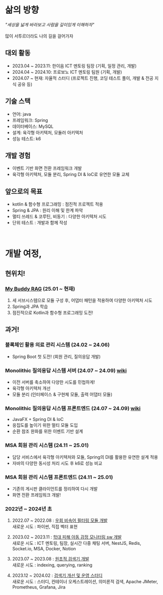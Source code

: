 # 삶의 방향
_"세상을 넓게 바라보고 사람을 깊이있게 이해하자"_
<br> <br> 많이 서투르더라도 나의 길을 걸어가자
<!--
|          | 목표                                                                                   |
| -------- | ------------------------------------------------------------------------------------- |
| 학습      | 해보면서 배우자!                                                                         |
| 협업      | 적극적인 코드 리뷰, JavaDoc으로 문서화, 깃허브(위키, 이슈, 프로젝트)로 진행 과정 공유                |
| PM       | 프로젝트의 진행 상황과 방향에 대한 팀원들 이해 동기화, 서로에 대한 이해도 향상, 프로젝트 간 일정 관리     |
| 설계 전환  | 전통적 모놀리식 설계, 모듈러 모놀리식 설계, MSA 전환                                            |
| 트랜잭션   | 락, MVCC, 격리수준에 대한 다양한 시도와 성능 측정                                              |
| DB 전환   | 육각형 아키텍처와 saga 패턴으로 손쉽게 MySQL(JPA <-> MyBatis) <-> MongoDB 전환                 |
| 코드 검증  | 단위 테스트와 통합 테스트들을 활용하여 품질 보장                                                |
| CI/CD    | 마이크로서비스에 적용                                                                      |
| 성능 체크  | 부하테스트에 대한 결과 보고서 작성                                                           |
| 모니터링   | 리소스와 로그에 대해 수집, 전송, 가공, 표현                                                   |
--> 

## 대외 활동
- 2023.04 ~ 2023.11: 한이음 ICT 멘토링 팀장 (기획, 일정 관리, 개발)
- 2024.04 ~ 2024.10: 프로보노 ICT 멘토링 팀원 (기획, 개발)
- 2024.07 ~ 현재: 자율적 스터디 (프로젝트 진행, 코딩 테스트 풀이, 개발 & 전공 지식 공유 등)

## 기술 스택 
- 언어: java
- 프레임워크: Spring
- 데이터베이스: MySQL
- 설계: 육각형 아키텍처, 모듈러 아키텍처
- 성능 테스트: k6

## 개발 경험 
- 이벤트 기반 화면 전환 프레임워크 개발
- 육각형 아키텍처, 모듈 분리, Spring DI & IoC로 유연한 모듈 교체

## 앞으로의 목표
- kotlin & 함수형 프로그래밍 : 점진적 프로젝트 적용
- Spring & JPA : 원리 이해 및 한계 파악
- 멀티 쓰레드 & 코루틴, 비동기 : 다양한 아키텍처 시도
- 단위 테스트 : 개발과 함께 작성
<br>

# 개발 여정, 
## 현위치!
### [My Buddy RAG](https://github.com/Micro-Answer/my-buddy-rag) (25.01 ~ 현재)
1. 세 서브시스템으로 모듈 구성 후, 어댑터 패턴을 적용하여 다양한 아키텍처 시도
2. Spring과 JPA 학습
3. 점진적으로 Kotlin과 함수형 프로그래밍 도전!
<!--
    - 질의응답, 검색. 맞춤형 해설으로 서브시스템 구성하여 모듈 재사용
    - 시작은 전부 동기. 이후 일부 비동기 전환, 이벤트 기반 아키텍처 적용 등 다양한 시도
    - 큐와 멀티 쓰레드를 활용하여 처리량 향상
    - 맞춤형 캐시를 설계하여 반응 시간 향상
    - 멀티 인스턴스 전환 대비하여 캐시는 Redis로, 큐는 RabbitMQ로 대체
-->

## 과거!
### 블록체인 활용 의료 관리 시스템 (24.02 ~ 24.06)
- Spring Boot 첫 도전! (회원 관리, 질의응답 개발)

### Monolithic 질의응답 시스템 서버 (24.07 ~ 24.09) [wiki](https://github.com/Does-It-Matters/my-health-block-ap-server/wiki)
- 이전 서버를 축소하여 다양한 시도를 민첩하게!
- 육각형 아키텍처 개선
- 모듈 분리 (인터페이스 & 구현체 모듈, 출력 어댑터 모듈)
<!-- 
- 최소한의 질의응답 서비스 제공
- 이후 MSA 전환
-->

### Monolithic 질의응답 시스템 프론트엔드 (24.07 ~ 24.09) [wiki](https://github.com/Does-It-Matters/medical-qna-client/wiki)
- JavaFX + Spring DI & IoC
- 응집도를 높이기 위한 멀티 모듈 도입
- 순환 참조 완화를 위한 이벤트 기반 설계
<!-- 
- 게시판을 이용할 수 있는 클라이언트 개발
- Spring RSocket 등 Spring Framework로 개발 생산성 향상
- 로그 및 리소스 실시간 모니터링(계획 수준에서 중단)
- 부하 테스트 수행 및 결과 보고서 작성(계획 수준에서 중단)
- 결합도를 줄인 아키텍처, 디자인 설계
-->

### MSA 회원 관리 시스템 (24.11 ~ 25.01) 
- 담당 서비스에서 육각형 아키텍처와 모듈, Spring의 DI를 활용한 유연한 설계 적용
- 자바의 다양한 동시성 처리 시도 후 k6로 성능 비교
<!-- 
- 기존의 모놀리식 서버에서 MSA로의 전환에 대한 다양한 경험을 위해 기획
-->

### MSA 회원 관리 시스템 프론트엔드 (24.11 ~ 25.01)
- 기존의 게시판 클라이언트를 정리하여 다시 개발
- 화면 전환 프레임워크 개발!
<!-- 
- 좀 더 간결한 관계 목표 
- Spring 대신 직접 의존성 주입, 발행-구독 패턴 활용
-->

### 2022년 ~ 2024년 초
1. 2022.07 ~ 2022.08 : [우회 비속어 필터링 모듈 개발](https://github.com/orgs/bad-word-filter/repositories)
<br> 새로운 시도 : 파이썬, 직접 벡터 표현
<!--
목표: 벡터에 대한 이해
개요: 비속어 집합 내 단어와 유사한 우회 표현 탐지 모듈 개발
핵심 내용: 1) 모양이 유사한 음소, 기호, 숫자 등을 유사한 벡터로 표현 <br> 2) 학습 모델을 활용하지 않고 직접 벡터로 표현<br>3) 코사인 유사도로 비속어 유사도 판단
예시: [1, 0.5, 0.5, 0.5, 0, 0, 0,  ..., 0] -> ㅇ <br> [0.5, 1, 0.5, 0.5, 0, 0, 0,  ..., 0] -> 0
-->

2. 2023.02 ~ 2023.11 : [학대 피해 아동 감정 모니터링 sw 개발](https://github.com/orgs/hope-chat/repositories)
<br> 새로운 시도 : ICT 멘토링, 팀장, 실시간 다중 채팅 서버, NestJS, Redis, Socket.io, MSA, Docker, Notion
<!--
목표: 자연어 처리 학습 모델을 활용해서 사회에 도움이 되는 팀 프로젝트 기획, 개발, 협업
개요: - 아동<br> chat gpt 모델과 채팅 <br><br> - 전문가<br> 감성 분석 모델이 아동의 채팅을 분석한 결과를 모니터링<br> 필요시 아동과 채팅 상담
수행 내용: 1) MSA 고려한 백엔드 설계 <br> 2) NestJS, Flask 활용하여 서버 구현 <br> 3) Redis, Socket.io 활용하여 다중 채팅 서버 구현 <br> 4) Docker로 컨테이너 이미지 빌드
서버<br>(서비스): 메인 서버(API 서버), 감성 분석 서버, 챗봇 채팅 서버, 아동과 전문가 채팅 서버
언어: TypeScript, JavaScript, Python
기타: MySQL, TypeORM, Notion, GitLab
-->

3. 2023.07 ~ 2023.08 : [원초적 검색기 개발](https://github.com/orgs/simple-search-engine/repositories)
<br> 새로운 시도 : indexing, querying, ranking
<!--
목표: 검색엔진에 대한 이해
개요: 형태소를 바탕으로 검색하는 원초적인 검색기
수행 내용: 1) indexing: 문서 테이블과 형태소 기반 역색인 테이블에 저장 <br> 2) querying: 형태소 기반으로 사용자 검색 문장(쿼리) 분석 <br> 3) ranking: 찾은 문서들 중 TF-IDF와 벡터 거리 계산으로 사용자 쿼리와 관련도 계산
서버<br>(서비스): 메인 서버, 형태소 분석 서버, ranking 서버
언어: TypeScript, Python
기타: NestJS, Flask, MySQL
참고 도서: '검색을 위한 딥러닝' 토마소 테오필리 저
-->

4. 2023.12 ~ 2024.02 : [검색기 개선 및 운영 스터디](https://github.com/orgs/simple-search-engine/repositories)
<br> 새로운 시도 : 스터디, 컨테이너 오케스트레이션, 의미론적 검색, Apache JMeter, Prometheus, Grafana, Jira
<!--
목표: 안정적 서버 운용
개요: 1) 기존 원초적 검색기에 SBERT 적용 <br> 2) 가용성을 위한 컨테이너 운영, 모니터링, 부하 테스트 <br> 2) 스터디식으로 공유(Jira, Notion)
수행 내용: 1) SBERT: 사용자 쿼리와 문서를 TF-IDF가 아닌 문맥 의미로 임베딩 <br> 2) 컨테이너: 도커로 이미지 빌드, Rancher Desktop로 운영 <br> 3) 모니터링: Prometheus, Grafana로 메트릭 모니터링 <br> 4) 부하 테스트: Apache JMeter로 사용자 요청 테스트 <br> 5) 스터디: 다양한 관심 분야(NLP, 컨테이너 등), 프로젝트 진행 상황 공유
참고 도서: '쿠버네티스 교과서' 엘튼 스톤맨 저
-->
